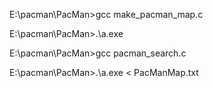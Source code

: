 E:\pacman\PacMan>gcc make_pacman_map.c

E:\pacman\PacMan>.\a.exe

E:\pacman\PacMan>gcc pacman_search.c

E:\pacman\PacMan>.\a.exe < PacManMap.txt